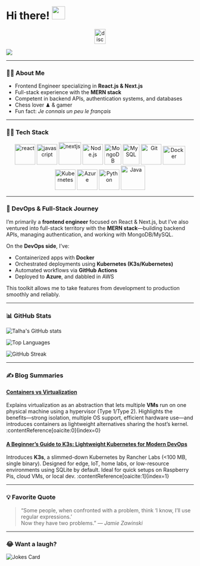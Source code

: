 # Hi there! <img src="https://github.com/TheDudeThatCode/TheDudeThatCode/blob/master/Assets/Hi.gif" width="35" />

<p align="center">
  <a href="http://discord.com/users/haWk#0357" target="blank">
    <img align="center" src="https://cdn.jsdelivr.net/npm/simple-icons@3.0.1/icons/discord.svg" alt="discord" height="40" width="30" />
  </a>
</p>

![](https://camo.githubusercontent.com/992babdffd8c74a1502de375fbdf7e4d54773242/68747470733a2f2f6d656469612e67697068792e636f6d2f6d656469612f53576f536b4e36447854737a71494b4571762f67697068792e676966)

---

###  👨‍💻 About Me
-  Frontend Engineer specializing in **React.js & Next.js**
-  Full-stack experience with the **MERN stack**
-  Competent in backend APIs, authentication systems, and databases
-  Chess lover ♟ & gamer
-  Fun fact: *Je connais un peu le français*

---

###  🧑‍💻 Tech Stack

<p align="center">
  <img src="https://www.vectorlogo.zone/logos/reactjs/reactjs-icon.svg" alt="react" width="55" height="55"/>
  <img src="https://www.vectorlogo.zone/logos/javascript/javascript-icon.svg" alt="javascript" width="55" height="55"/>
  <img src="https://www.vectorlogo.zone/logos/nextjs/nextjs-icon.svg" alt="nextjs" width="60" height="60"/>
  <img src="https://www.vectorlogo.zone/logos/nodejs/nodejs-icon.svg" alt="Node.js" width="55" height="55"/>
  <img src="https://www.vectorlogo.zone/logos/mongodb/mongodb-icon.svg" alt="MongoDB" width="45" height="55"/>
  <img src="https://www.vectorlogo.zone/logos/mysql/mysql-icon.svg" alt="MySQL" width="45" height="55"/>
  <img src="https://www.vectorlogo.zone/logos/git-scm/git-scm-icon.svg" alt="Git" width="55" height="55"/>
  <img src="https://www.vectorlogo.zone/logos/docker/docker-official.svg" alt="Docker" width="60" height="50"/>
  <img src="https://www.vectorlogo.zone/logos/kubernetes/kubernetes-icon.svg" alt="Kubernetes" width="55" height="55"/>
  <img src="https://www.vectorlogo.zone/logos/microsoft_azure/microsoft_azure-icon.svg" alt="Azure" width="55" height="55"/>
  <img src="https://www.vectorlogo.zone/logos/python/python-icon.svg" alt="Python" width="55" height="55"/>
  <img src="https://www.vectorlogo.zone/logos/java/java-icon.svg" alt="Java" width="65" height="65"/>
</p>

---

###  🚀 DevOps & Full-Stack Journey

I’m primarily a **frontend engineer** focused on React & Next.js, but I’ve also ventured into full-stack territory with the **MERN stack**—building backend APIs, managing authentication, and working with MongoDB/MySQL.

On the **DevOps side**, I’ve:
- Containerized apps with **Docker**  
- Orchestrated deployments using **Kubernetes (K3s/Kubernetes)**  
- Automated workflows via **GitHub Actions**  
- Deployed to **Azure**, and dabbled in AWS  

This toolkit allows me to take features from development to production smoothly and reliably.

---

### 📊 GitHub Stats

![Talha's GitHub stats](https://github-readme-stats.vercel.app/api?username=Talha-Ahmed-cs&show_icons=true&count_private=true&include_all_commits=true&theme=tokyonight)

![Top Languages](https://github-readme-stats.vercel.app/api/top-langs/?username=Talha-Ahmed-cs&layout=compact&theme=tokyonight&hide=css,html,php)

![GitHub Streak](https://github-readme-streak-stats.herokuapp.com/?user=Talha-Ahmed-cs&theme=tokyonight)


---

###  ✍️ Blog Summaries

#### [Containers vs Virtualization](https://medium.com/@i190713/what-is-virtualization-cbdc33fb4879)  
Explains virtualization as an abstraction that lets multiple **VMs** run on one physical machine using a hypervisor (Type 1/Type 2). Highlights the benefits—strong isolation, multiple OS support, efficient hardware use—and introduces containers as lightweight alternatives sharing the host’s kernel. :contentReference[oaicite:0]{index=0}

#### [A Beginner’s Guide to K3s: Lightweight Kubernetes for Modern DevOps](https://medium.com/@i190713/a-beginners-guide-to-k3s-lightweight-kubernetes-for-modern-devops-f809c36a4318)  
Introduces **K3s**, a slimmed-down Kubernetes by Rancher Labs (<100 MB, single binary). Designed for edge, IoT, home labs, or low-resource environments using SQLite by default. Ideal for quick setups on Raspberry Pis, cloud VMs, or local dev. :contentReference[oaicite:1]{index=1}

---

###  💡 Favorite Quote

> “Some people, when confronted with a problem, think ‘I know, I’ll use regular expressions.’  
> Now they have two problems.” — *Jamie Zawinski*

---

###  😂 Want a laugh?
<img src="https://readme-jokes.vercel.app/api" alt="Jokes Card" />
